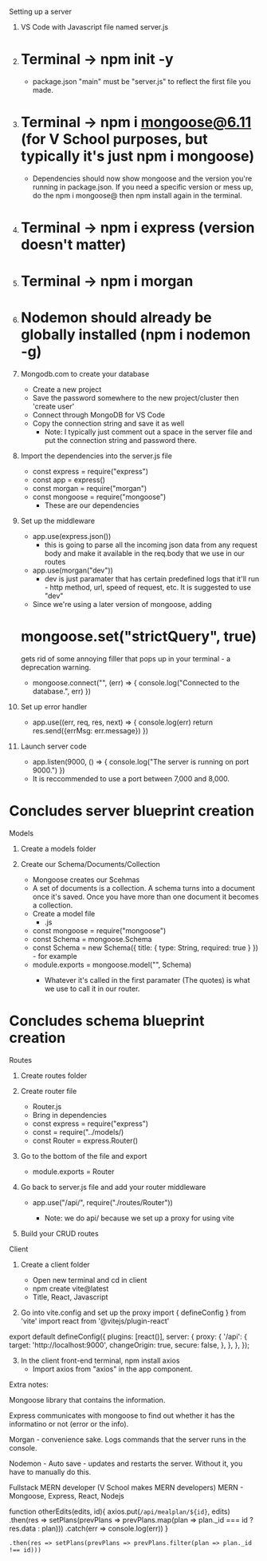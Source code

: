 Setting up a server

1. VS Code with Javascript file named server.js

2. # Terminal -> npm init -y
    - package.json "main" must be "server.js" to reflect the first file you made.

3. # Terminal -> npm i mongoose@6.11 (for V School purposes, but typically it's just npm i mongoose)
    - Dependencies should now show mongoose and the version you're running in package.json. If you need a specific version or mess up, do the npm i mongoose@<version number> then npm install again in the terminal.

4. # Terminal -> npm i express (version doesn't matter)

5. # Terminal -> npm i morgan

6. # Nodemon should already be globally installed (npm i nodemon -g)

7. Mongodb.com to create your database
    - Create a new project
    - Save the password somewhere to the new project/cluster then 'create user'
    - Connect through MongoDB for VS Code
    - Copy the connection string and save it as well
        - Note: I typically just comment out a space in the server file and put the connection string and password there.

8. Import the dependencies into the server.js file
    - const express = require("express")
    - const app = express()
    - const morgan = require("morgan")
    - const mongoose = require("mongoose")
        - These are our dependencies

9. Set up the middleware
    - app.use(express.json())
        - this is going to parse all the incoming json data from any request body and make it available in the req.body that we use in our routes
    - app.use(morgan("dev"))
        - dev is just paramater that has certain predefined logs that it'll run - http method, url, speed of request, etc. It is suggested to use "dev"
    - Since we're using a later version of mongoose, adding 
    # mongoose.set("strictQuery", true) 
    gets rid of some annoying filler that pops up in your terminal - a deprecation warning.
    - mongoose.connect("<mongoose connection string and password>", (err) => {
        console.log("Connected to the database.", err)
    })

10. Set up error handler
    - app.use((err, req, res, next) => {
        console.log(err)
        return res.send({errMsg: err.message})
    })

11. Launch server code
    - app.listen(9000, () => {
    console.log("The server is running on port 9000.")
})
    - It is reccommended to use a port between 7,000 and 8,000.

# Concludes server blueprint creation

Models

1. Create a models folder

2. Create our Schema/Documents/Collection
    - Mongoose creates our Scehmas
    - A set of documents is a collection. A schema turns into a document once it's saved. Once you have more than one document it becomes a collection.
    - Create a model file
        - <whatever>.js
    - const mongoose = require("mongoose")
    - const Schema = mongoose.Schema
    - const <whatever>Schema = new Schema({
        title: {
            type: String,
            required: true
        }
    }) - for example
    - module.exports = mongoose.model("<Whatever>", <whatever>Schema)
        - Whatever it's called in the first paramater (The quotes) is what we use to call it in our router.

# Concludes schema blueprint creation

Routes

1. Create routes folder

2. Create router file
    - <whatever>Router.js
    - Bring in dependencies
    - const express = require("express")
    - const <Whatever> = require("../models/<whatever>)
    - const <whatever>Router = express.Router()

3. Go to the bottom of the file and export
    - module.exports = <whatever>Router

4. Go back to server.js file and add your router middleware
    - app.use("/api/<whatever>", require("./routes/<whatever>Router"))
        - Note: we do api/<whatever> because we set up a proxy for using vite

5. Build your CRUD routes

Client

1. Create a client folder
    - Open new terminal and cd in client
    - npm create vite@latest
    - Title, React, Javascript

2. Go into vite.config and set up the proxy
import { defineConfig } from 'vite'
import react from '@vitejs/plugin-react'


export default defineConfig({
  plugins: [react()],
  server: {
    proxy: {
      '/api': {
        target: 'http://localhost:9000',
        changeOrigin: true,
        secure: false,
      },
    },
  },
});

3. In the client front-end terminal, npm install axios
    - Import axios from "axios" in the app component.

Extra notes:

Mongoose library that contains the information.

Express communicates with mongoose to find out whether it has the informatino or not (error or the info).

Morgan - convenience sake. Logs commands that the server runs in the console.

Nodemon - Auto save - updates and restarts the server. Without it, you have to manually do this.

Fullstack MERN developer (V School makes MERN developers)
MERN - Mongoose, Express, React, Nodejs


function otherEdits(edits, id){
      axios.put(`/api/mealplan/${id}`, edits)
      .then(res => setPlans(prevPlans => prevPlans.map(plan => plan._id === id ? res.data : plan)))
      .catch(err => console.log(err))
    }

    .then(res => setPlans(prevPlans => prevPlans.filter(plan => plan._id !== id)))